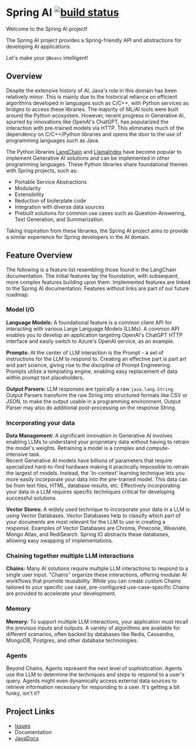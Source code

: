 # Spring AI [![build status](https://github.com/spring-projects-experimental/spring-ai/actions/workflows/continuous-integration.yml/badge.svg)](https://github.com/spring-projects-experimental/spring-ai/actions/workflows/continuous-integration.yml)

Welcome to the Spring AI project!

The Spring AI project provides a Spring-friendly API and abstractions for developing AI applications.

Let's make your `@Beans` intelligent!

## Overview

Despite the extensive history of AI, Java's role in this domain has been relatively minor.
This is mainly due to the historical reliance on efficient algorithms developed in languages such as C/C++, with Python services as bridges to access these libraries.
The majority of ML/AI tools were built around the Python ecosystem.
However, recent progress in Generative AI, spurred by innovations like OpenAI's ChatGPT, has popularized the interaction with pre-trained models via HTTP.
This eliminates much of the dependency on C/C++/Python libraries and opens the door to the use of programming languages such as Java.


The Python libraries [LangChain](https://docs.langchain.com/docs/) and [LlamaIndex](https://gpt-index.readthedocs.io/en/latest/getting_started/concepts.html) have become popular to implement Generative AI solutions and can be implemented in other programming languages.
These Python libraries share foundational themes with Spring projects, such as:

* Portable Service Abstractions
* Modularity
* Extensibility
* Reduction of boilerplate code
* Integration with diverse data sources
* Prebuilt solutions for common use cases such as Question-Answering, Text Generation, and Summarization.

Taking inspiration from these libraries, the Spring AI project aims to provide a similar experience for Spring developers in the AI domain.

## Feature Overview

The following is a feature list resembling those found in the LangChain documentation.
The initial features lay the foundation, with subsequent, more complex features building upon them.
Implemented features are linked to the Spring AI documentation.
Features without links are part of our future roadmap.

### Model I/O

**Language Models:** A foundational feature is a common client API for interacting with various Large Language Models (LLMs).
A common API enables you to develop an application targeting OpenAI's ChatGPT HTTP interface and easily switch to Azure's OpenAI service, as an example.

**Prompts:** At the center of LLM interaction is the Prompt - a set of instructions for the LLM to respond to.
Creating an effective part is part art and part science, giving rise to the discipline of Prompt Engineering.
Prompts utilize a templating engine, enabling easy replacement of data within prompt text placeholders.

**Output Parsers:**  LLM responses are typically a raw `java.lang.String`.  
Output Parsers transform the raw String into structured formats like CSV or JSON, to make the output usable in a programming environment.
Output Parser may also do additional post-processing on the response String.

### Incorporating your data

**Data Management:** A significant innovation in Generative AI involves enabling LLMs to understand your proprietary data without having to retrain the model's weights.  Retraining a model is a complex and compute-intensive task.  
Recent Generative AI models have billions of parameters that require specialized hard-to-find hardware making it practically impossible to retrain the largest of models.
Instead, the 'In-context' learning technique lets you more easily incorporate your data into the pre-trained model.
This data can be from text files, HTML, database results, etc.
Effectively incorporating your data in a LLM requires specific techniques critical for developing successful solutions.

**Vector Stores:**  A widely used technique to incorporate your data in a LLM is using Vector Databases.
Vector Databases help to classify which part of your documents are most relevant for the LLM to use in creating a response.
Examples of Vector Databases are Chroma, Pinecone, Weaviate, Mongo Atlas, and RediSearch.
Spring IO abstracts these databases, allowing easy swapping of implementations.

### Chaining together multiple LLM interactions

**Chains:** Many AI solutions require multiple LLM interactions to respond to a single user input.
"Chains" organize these interactions, offering modular AI workflows that promote reusability.
While you can create custom Chains tailored to your specific use case, pre-configured use-case-specific Chains are provided to accelerate your development.

### Memory

**Memory:** To support multiple LLM interactions, your application must recall the previous inputs and outputs.
A variety of algorithms are available for different scenarios, often backed by databases like Redis, Cassandra, MongoDB, Postgres, and other database technologies.

### Agents

Beyond Chains, Agents represent the next level of sophistication.
Agents use the LLM to determine the techniques and steps to respond to a user's query.
Agents might even dynamically access external data sources to retrieve information necessary for responding to a user.
It's getting a bit funky, isn't it?


## Project Links

* [Issues](https://github.com/spring-projects-experimental/spring-ai/issues)
* Documentation
* [JavaDocs](https://docs.spring.io/spring-ai/docs/current-SNAPSHOT/)

